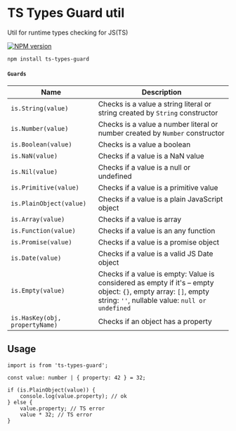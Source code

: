 # TS Types Guard util

Util for runtime types checking for JS(TS)

[![NPM version][npm-image]][npm-url]

[npm-image]: http://img.shields.io/npm/v/ts-types-guard.svg
[npm-url]: http://npmjs.org/package/ts-types-guard
[github-action-image]: https://github.com/Resetand/ts-types-guard/actions/workflows/ci.yaml/badge.svg
[github-action-url]: https://github.com/Resetand/ts-types-guard/actions/workflows/ci.yaml
[codecov-image]: https://codecov.io/gh/Resetand/ts-types-guard/branch/master/graph/badge.svg?token=OBD8KR7Y98
[codecov-url]: https://codecov.io/gh/Resetand/ts-types-guard

```bash
npm install ts-types-guard
```

#### `Guards`

| Name                           | Description                                                                                                                                                       |
| ------------------------------ | ----------------------------------------------------------------------------------------------------------------------------------------------------------------- |
| `is.String(value)`             | Checks is a value a string literal or string created by `String` constructor                                                                                      |
| `is.Number(value)`             | Checks is a value a number literal or number created by `Number` constructor                                                                                      |
| `is.Boolean(value)`            | Checks is a value a boolean                                                                                                                                       |
| `is.NaN(value)`                | Checks if a value is a NaN value                                                                                                                                  |
| `is.Nil(value)`                | Checks if a value is a null or undefined                                                                                                                          |
| `is.Primitive(value)`          | Checks if a value is a primitive value                                                                                                                            |
| `is.PlainObject(value)`        | Checks if a value is a plain JavaScript object                                                                                                                    |
| `is.Array(value)`              | Checks if a value is array                                                                                                                                        |
| `is.Function(value)`           | Checks if a value is an any function                                                                                                                              |
| `is.Promise(value)`            | Checks if a value is a promise object                                                                                                                             |
| `is.Date(value)`               | Checks if a value is a valid JS Date object                                                                                                                       |
| `is.Empty(value)`              | Checks if a value is empty: Value is considered as empty if it's – empty object: `{}`, empty array: `[]`, empty string: `''`, nullable value: `null or undefined` |
| `is.HasKey(obj, propertyName)` | Checks if an object has a property                                                                                                                                |

## Usage

```tsx
import is from 'ts-types-guard';

const value: number | { property: 42 } = 32;

if (is.PlainObject(value)) {
    console.log(value.property); // ok
} else {
    value.property; // TS error
    value * 32; // TS error
}
```
